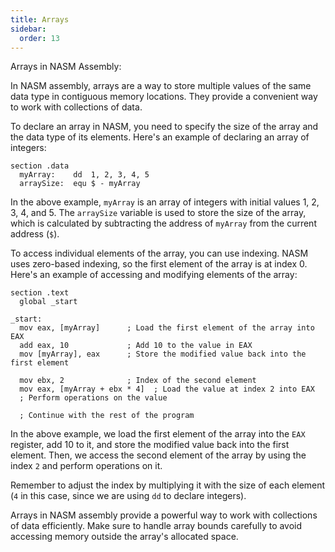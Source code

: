 ```yaml
---
title: Arrays
sidebar:
  order: 13
---
```

Arrays in NASM Assembly:

In NASM assembly, arrays are a way to store multiple values of the same data type in contiguous memory locations. They provide a convenient way to work with collections of data.

To declare an array in NASM, you need to specify the size of the array and the data type of its elements. Here's an example of declaring an array of integers:

```assembly
section .data
  myArray:    dd  1, 2, 3, 4, 5
  arraySize:  equ $ - myArray
```

In the above example, `myArray` is an array of integers with initial values 1, 2, 3, 4, and 5. The `arraySize` variable is used to store the size of the array, which is calculated by subtracting the address of `myArray` from the current address (`$`).

To access individual elements of the array, you can use indexing. NASM uses zero-based indexing, so the first element of the array is at index 0. Here's an example of accessing and modifying elements of the array:

```assembly
section .text
  global _start

_start:
  mov eax, [myArray]      ; Load the first element of the array into EAX
  add eax, 10             ; Add 10 to the value in EAX
  mov [myArray], eax      ; Store the modified value back into the first element

  mov ebx, 2              ; Index of the second element
  mov eax, [myArray + ebx * 4]  ; Load the value at index 2 into EAX
  ; Perform operations on the value

  ; Continue with the rest of the program
```

In the above example, we load the first element of the array into the `EAX` register, add 10 to it, and store the modified value back into the first element. Then, we access the second element of the array by using the index `2` and perform operations on it.

Remember to adjust the index by multiplying it with the size of each element (`4` in this case, since we are using `dd` to declare integers).

Arrays in NASM assembly provide a powerful way to work with collections of data efficiently. Make sure to handle array bounds carefully to avoid accessing memory outside the array's allocated space.
